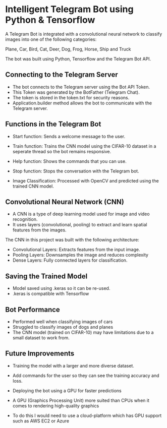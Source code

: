 # Intelligent Telegram Bot using Python & Tensorflow
A Telegram Bot is integrated with a convolutional neural network to classify images into one of the following categories:

Plane, Car, Bird, Cat, Deer, Dog, Frog, Horse, Ship and Truck

The bot was built using Python, Tensorflow and the Telegram Bot API.

## Connecting to the Telegram Server
- The bot connects to the Telegram server using the Bot API Token.
- This Token was generated by the BotFather (Telegram Chat).
- The token is stored in the token.txt for security reasons.
- Application.builder method allows the bot to communicate with the Telegram server.

## Functions in the Telegram Bot
- Start function: Sends a welcome message to the user.
- Train function: Trains the CNN model using the CIFAR-10 dataset in a seperate thread so the bot remains responsive.
- Help function: Shows the commands that you can use.
- Stop function: Stops the conversation with the Telegram bot.

- Image Classification: Processed with OpenCV and predicted using the trained CNN model.

## Convolutional Neural Network (CNN)
- A CNN is a type of deep learning model used for image and video recognition.
- It uses layers (convolutional, pooling) to extract and learn spatial features from the images.

The CNN in this project was built with the following architecture:
- Convolutional Layers: Extracts features from the input image.
- Pooling Layers: Downsamples the image and reduces complexity
- Dense Layers: Fully connected layers for classification.

## Saving the Trained Model
- Model saved using .keras so it can be re-used.
- .keras is compatible with Tensorflow

## Bot Performance
- Performed well when classifying images of cars
- Struggled to classify images of dogs and planes
- The CNN model (trained on CIFAR-10) may have limitations due to a small dataset to work from.

## Future Improvements
- Training the model with a larger and more diverse dataset.
- Add commands for the user so they can see the training accuracy and loss.
- Deploying the bot using a GPU for faster predictions

- A GPU (Graphics Processing Unit) more suited than CPUs when it comes to rendering high-quality graphics
- To do this I would need to use a cloud-platform which has GPU support such as AWS EC2 or Azure